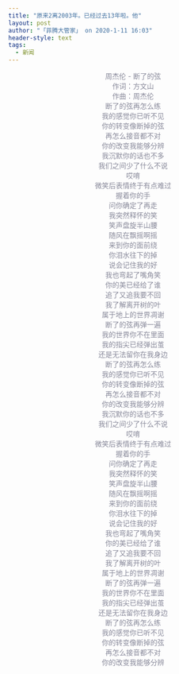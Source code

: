 ```yaml
---
title: "原来2离2003年。已经过去13年啦。他"
layout: post
author: "「菲腾大管家」 on 2020-1-11 16:03"
header-style: text
tags:
  - 新闻
---
```


<head></head>
<body>
 <div align="center"> 
  <font style="color:rgb(136, 137, 154)"><font face="&amp;quot">周杰伦 - 断了的弦</font></font> 
 </div> 
 <div align="center"> 
  <font style="color:rgb(136, 137, 154)"><font face="&amp;quot">作词：方文山</font></font> 
 </div> 
 <div align="center"> 
  <font style="color:rgb(136, 137, 154)"><font face="&amp;quot">作曲：周杰伦</font></font> 
 </div> 
 <div align="center"> 
  <font style="color:rgb(136, 137, 154)"><font face="&amp;quot">断了的弦再怎么练</font></font> 
 </div> 
 <div align="center"> 
  <font style="color:rgb(136, 137, 154)"><font face="&amp;quot">我的感觉你已听不见</font></font> 
 </div> 
 <div align="center"> 
  <font style="color:rgb(136, 137, 154)"><font face="&amp;quot">你的转变像断掉的弦</font></font> 
 </div> 
 <div align="center"> 
  <font style="color:rgb(136, 137, 154)"><font face="&amp;quot">再怎么接音都不对</font></font> 
 </div> 
 <div align="center"> 
  <font style="color:rgb(136, 137, 154)"><font face="&amp;quot">你的改变我能够分辨</font></font> 
 </div> 
 <div align="center"> 
  <font style="color:rgb(136, 137, 154)"><font face="&amp;quot">我沉默你的话也不多</font></font> 
 </div> 
 <div align="center"> 
  <font style="color:rgb(136, 137, 154)"><font face="&amp;quot">我们之间少了什么不说</font></font> 
 </div> 
 <div align="center"> 
  <font style="color:rgb(136, 137, 154)"><font face="&amp;quot">哎唷</font></font> 
 </div> 
 <div align="center"> 
  <font style="color:rgb(136, 137, 154)"><font face="&amp;quot">微笑后表情终于有点难过</font></font> 
 </div> 
 <div align="center"> 
  <font style="color:rgb(136, 137, 154)"><font face="&amp;quot">握着你的手</font></font> 
 </div> 
 <div align="center"> 
  <font style="color:rgb(136, 137, 154)"><font face="&amp;quot">问你确定了再走</font></font> 
 </div> 
 <div align="center"> 
  <font style="color:rgb(136, 137, 154)"><font face="&amp;quot">我突然释怀的笑</font></font> 
 </div> 
 <div align="center"> 
  <font style="color:rgb(136, 137, 154)"><font face="&amp;quot">笑声盘旋半山腰</font></font> 
 </div> 
 <div align="center"> 
  <font style="color:rgb(136, 137, 154)"><font face="&amp;quot">随风在飘摇啊摇</font></font> 
 </div> 
 <div align="center"> 
  <font style="color:rgb(136, 137, 154)"><font face="&amp;quot">来到你的面前绕</font></font> 
 </div> 
 <div align="center"> 
  <font style="color:rgb(136, 137, 154)"><font face="&amp;quot">你泪水往下的掉</font></font> 
 </div> 
 <div align="center"> 
  <font style="color:rgb(136, 137, 154)"><font face="&amp;quot">说会记住我的好</font></font> 
 </div> 
 <div align="center"> 
  <font style="color:rgb(136, 137, 154)"><font face="&amp;quot">我也弯起了嘴角笑</font></font> 
 </div> 
 <div align="center"> 
  <font style="color:rgb(136, 137, 154)"><font face="&amp;quot">你的美已经给了谁</font></font> 
 </div> 
 <div align="center"> 
  <font style="color:rgb(136, 137, 154)"><font face="&amp;quot">追了又追我要不回</font></font> 
 </div> 
 <div align="center"> 
  <font style="color:rgb(136, 137, 154)"><font face="&amp;quot">我了解离开树的叶</font></font> 
 </div> 
 <div align="center"> 
  <font style="color:rgb(136, 137, 154)"><font face="&amp;quot">属于地上的世界凋谢</font></font> 
 </div> 
 <div align="center"> 
  <font style="color:rgb(136, 137, 154)"><font face="&amp;quot">断了的弦再弹一遍</font></font> 
 </div> 
 <div align="center"> 
  <font style="color:rgb(136, 137, 154)"><font face="&amp;quot">我的世界你不在里面</font></font> 
 </div> 
 <div align="center"> 
  <font style="color:rgb(136, 137, 154)"><font face="&amp;quot">我的指尖已经弹出茧</font></font> 
 </div> 
 <div align="center"> 
  <font style="color:rgb(136, 137, 154)"><font face="&amp;quot">还是无法留你在我身边</font></font> 
 </div> 
 <div align="center"> 
  <font style="color:rgb(136, 137, 154)"><font face="&amp;quot">断了的弦再怎么练</font></font> 
 </div> 
 <div align="center"> 
  <font style="color:rgb(136, 137, 154)"><font face="&amp;quot">我的感觉你已听不见</font></font> 
 </div> 
 <div align="center"> 
  <font style="color:rgb(136, 137, 154)"><font face="&amp;quot">你的转变像断掉的弦</font></font> 
 </div> 
 <div align="center"> 
  <font style="color:rgb(136, 137, 154)"><font face="&amp;quot">再怎么接音都不对</font></font> 
 </div> 
 <div align="center"> 
  <font style="color:rgb(136, 137, 154)"><font face="&amp;quot">你的改变我能够分辨</font></font> 
 </div> 
 <div align="center"> 
  <font style="color:rgb(136, 137, 154)"><font face="&amp;quot">我沉默你的话也不多</font></font> 
 </div> 
 <div align="center"> 
  <font style="color:rgb(136, 137, 154)"><font face="&amp;quot">我们之间少了什么不说</font></font> 
 </div> 
 <div align="center"> 
  <font style="color:rgb(136, 137, 154)"><font face="&amp;quot">哎唷</font></font> 
 </div> 
 <div align="center"> 
  <font style="color:rgb(136, 137, 154)"><font face="&amp;quot">微笑后表情终于有点难过</font></font> 
 </div> 
 <div align="center"> 
  <font style="color:rgb(136, 137, 154)"><font face="&amp;quot">握着你的手</font></font> 
 </div> 
 <div align="center"> 
  <font style="color:rgb(136, 137, 154)"><font face="&amp;quot">问你确定了再走</font></font> 
 </div> 
 <div align="center"> 
  <font style="color:rgb(136, 137, 154)"><font face="&amp;quot">我突然释怀的笑</font></font> 
 </div> 
 <div align="center"> 
  <font style="color:rgb(136, 137, 154)"><font face="&amp;quot">笑声盘旋半山腰</font></font> 
 </div> 
 <div align="center"> 
  <font style="color:rgb(136, 137, 154)"><font face="&amp;quot">随风在飘摇啊摇</font></font> 
 </div> 
 <div align="center"> 
  <font style="color:rgb(136, 137, 154)"><font face="&amp;quot">来到你的面前绕</font></font> 
 </div> 
 <div align="center"> 
  <font style="color:rgb(136, 137, 154)"><font face="&amp;quot">你泪水往下的掉</font></font> 
 </div> 
 <div align="center"> 
  <font style="color:rgb(136, 137, 154)"><font face="&amp;quot">说会记住我的好</font></font> 
 </div> 
 <div align="center"> 
  <font style="color:rgb(136, 137, 154)"><font face="&amp;quot">我也弯起了嘴角笑</font></font> 
 </div> 
 <div align="center"> 
  <font style="color:rgb(136, 137, 154)"><font face="&amp;quot">你的美已经给了谁</font></font> 
 </div> 
 <div align="center"> 
  <font style="color:rgb(136, 137, 154)"><font face="&amp;quot">追了又追我要不回</font></font> 
 </div> 
 <div align="center"> 
  <font style="color:rgb(136, 137, 154)"><font face="&amp;quot">我了解离开树的叶</font></font> 
 </div> 
 <div align="center"> 
  <font style="color:rgb(136, 137, 154)"><font face="&amp;quot">属于地上的世界凋谢</font></font> 
 </div> 
 <div align="center"> 
  <font style="color:rgb(136, 137, 154)"><font face="&amp;quot">断了的弦再弹一遍</font></font> 
 </div> 
 <div align="center"> 
  <font style="color:rgb(136, 137, 154)"><font face="&amp;quot">我的世界你不在里面</font></font> 
 </div> 
 <div align="center"> 
  <font style="color:rgb(136, 137, 154)"><font face="&amp;quot">我的指尖已经弹出茧</font></font> 
 </div> 
 <div align="center"> 
  <font style="color:rgb(136, 137, 154)"><font face="&amp;quot">还是无法留你在我身边</font></font> 
 </div> 
 <div align="center"> 
  <font style="color:rgb(136, 137, 154)"><font face="&amp;quot">断了的弦再怎么练</font></font> 
 </div> 
 <div align="center"> 
  <font style="color:rgb(136, 137, 154)"><font face="&amp;quot">我的感觉你已听不见</font></font> 
 </div> 
 <div align="center"> 
  <font style="color:rgb(136, 137, 154)"><font face="&amp;quot">你的转变像断掉的弦</font></font> 
 </div> 
 <div align="center"> 
  <font style="color:rgb(136, 137, 154)"><font face="&amp;quot">再怎么接音都不对</font></font> 
 </div> 
 <div align="center"> 
  <font style="color:rgb(136, 137, 154)"><font face="&amp;quot">你的改变我能够分辨</font></font> 
 </div>
 <br>
</body>


